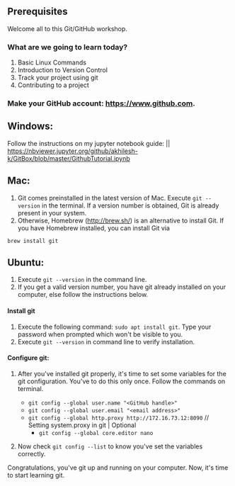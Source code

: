 ## Prerequisites

Welcome all to this Git/GitHub workshop.


### What are we going to learn today?

1. Basic Linux Commands
2. Introduction to Version Control
3. Track your project using git
4. Contributing to a project

### Make your GitHub account: https://www.github.com.

## Windows: 

Follow the instructions on my jupyter notebook guide:  || https://nbviewer.jupyter.org/github/akhilesh-k/GitBox/blob/master/GithubTutorial.ipynb

## Mac:

1. Git comes preinstalled in the latest version of Mac. Execute `git --version` in the terminal. If a version number is obtained, Git is already present in your system.  
2. Otherwise, Homebrew (http://brew.sh/) is an alternative to install Git. If you have Homebrew installed, you can install Git via

`brew install git`

## Ubuntu:

1. Execute `git --version` in the command line.
2. If you get a valid version number, you have git already installed on your computer, else follow the instructions below.

#### Install git

1. Execute the following command: `sudo apt install git`. Type your password when prompted which won't be visible to you.
2. Execute `git --version` in command line to verify installation.

#### Configure git:

1. After you've installed git properly, it's time to set some variables for the git configuration. You've to do this only once. Follow the commands on terminal.

	* `git config --global user.name "<GitHub handle>"`
	* `git config --global user.email "<email address>"`
	* `git config --global http.proxy http://172.16.73.12:8090`      // Setting system.proxy in git | Optional
    	* `git config --global core.editor nano`

3. Now check `git config --list` to know you've set the variables correctly.


Congratulations, you've git up and running on your computer. Now, it's time to start learning git.
